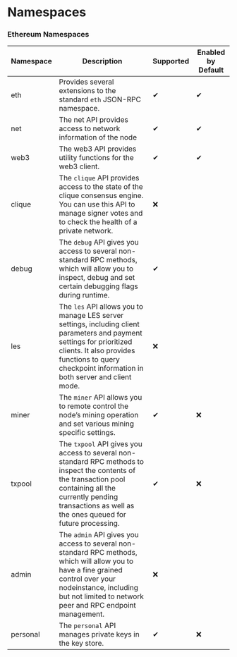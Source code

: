 # Namespaces

### Ethereum Namespaces

| Namespace | Description                                                           | Supported | Enabled by Default |
|---|-----------------------------------------------------------------------|--|---|
| eth | Provides several extensions to the standard `eth` JSON-RPC namespace. | ✔ | ✔ |
| net | The net API provides access to network information of the node        | ✔ | ✔ |
| web3 | The web3 API provides utility functions for the web3 client.          | ✔ | ✔ |
| clique | The `clique` API provides access to the state of the clique consensus engine. You can use this API to manage signer votes and to check the health of a private network.           | ❌ |  |
| debug | The `debug` API gives you access to several non-standard RPC methods, which will allow you to inspect, debug and set certain debugging flags during runtime.         | ✔ |   |
| les | The `les` API allows you to manage LES server settings, including client parameters and payment settings for prioritized clients. It also provides functions to query checkpoint information in both server and client mode.          | ❌ |  |
| miner | The `miner` API allows you to remote control the node’s mining operation and set various mining specific settings.          | ✔ | ❌ |
| txpool | The `txpool` API gives you access to several non-standard RPC methods to inspect the contents of the transaction pool containing all the currently pending transactions as well as the ones queued for future processing.          | ✔ | ❌ |
| admin | The `admin` API gives you access to several non-standard RPC methods, which will allow you to have a fine grained control over your nodeinstance, including but not limited to network peer and RPC endpoint management.          | ❌ |   |
| personal | The `personal` API manages private keys in the key store.          | ✔ | ❌ |

